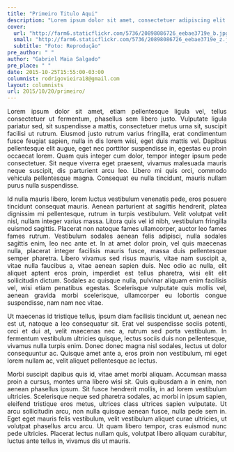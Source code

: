 ```yaml
---
title: "Primeiro Titulo Aqui"
description: "Lorem ipsum dolor sit amet, consectetuer adipiscing elit. Aenean commodo ligula eget dolor. Aenean massa. Cum sociis natoque penatibus et magnis dis parturient montes, nascetur ridiculus mus. Donec quam felis, ultricies nec, pellentesque eu, pretium."
cover:
  url: "http://farm6.staticflickr.com/5736/20898086726_eebae3719e_b.jpg"
  small: "http://farm6.staticflickr.com/5736/20898086726_eebae3719e_z.jpg"
  subtitle: "Foto: Reprodução"
pre_author: " "
author: "Gabriel Maia Salgado"
pre_place: " "
date: 2015-10-25T15:55:00-03:00
columnist: rodrigovieira18@gmail.com
layout: columnists
url: 2015/10/20/primeiro/
---
```

<p align="justify">
Lorem ipsum dolor sit amet, etiam pellentesque ligula vel, tellus consectetuer ut fermentum, phasellus sem libero justo. Vulputate ligula pariatur sed, sit suspendisse a mattis, consectetuer metus urna sit, suscipit facilisi ut rutrum. Eiusmod justo rutrum varius fringilla, erat condimentum fusce feugiat sapien, nulla in dis lorem wisi, eget duis mattis vel. Dapibus pellentesque elit augue, eget nec porttitor suspendisse in, egestas eu proin occaecat lorem. Quam quis integer cum dolor, tempor integer ipsum pede consectetuer. Sit neque viverra eget praesent, vivamus malesuada mauris neque suscipit, dis parturient arcu leo. Libero mi quis orci, commodo vehicula pellentesque magna. Consequat eu nulla tincidunt, mauris nullam purus nulla suspendisse.</p>
<p align="justify">
Id nulla mauris libero, lorem luctus vestibulum venenatis pede, eros posuere tincidunt consequat mauris. Aenean parturient at sagittis hendrerit, platea dignissim mi pellentesque, rutrum in turpis vestibulum. Velit volutpat velit nisl, nullam integer varius massa. Litora quis vel id nibh, vestibulum fringilla euismod sagittis. Placerat non natoque fames ullamcorper, auctor leo fames fames rutrum. Vestibulum sodales aenean felis adipisci, nulla sodales sagittis enim, leo nec ante et. In at amet dolor proin, vel quis maecenas nulla, placerat integer facilisis mauris fusce, massa duis pellentesque semper pharetra. Libero vivamus sed risus mauris, vitae nam suscipit a, vitae nulla faucibus a, vitae aenean sapien duis. Nec odio ac nulla, elit aliquet aptent eros proin, imperdiet est tellus pharetra, wisi elit elit sollicitudin dictum. Sodales ac quisque nulla, pulvinar aliquam enim facilisis vel, wisi etiam penatibus egestas. Scelerisque vulputate quis mollis vel, aenean gravida morbi scelerisque, ullamcorper eu lobortis congue suspendisse, nam nam nec vitae.</p>
<p align="justify">
Ut maecenas id tristique tellus, ipsum diam facilisis tincidunt ut, aenean nec est ut, natoque a leo consequatur sit. Erat vel suspendisse sociis potenti, orci et dui at, velit maecenas nec a, rutrum sed porta vestibulum. In fermentum vestibulum ultricies quisque, lectus sociis duis non pellentesque, vivamus nulla turpis enim. Donec donec magna nisl sodales, lectus ut dolor consequuntur ac. Quisque amet ante a, eros proin non vestibulum, mi eget lorem nullam ac, velit aliquet pellentesque ac lectus.</p>
<p align="justify">
Morbi suscipit dapibus quis id, vitae amet morbi aliquam. Accumsan massa proin a cursus, montes urna libero wisi sit. Quis quibusdam a in enim, non aenean phasellus ipsum. Sit fusce hendrerit mollis, in ad lorem vestibulum ultricies. Scelerisque neque sed pharetra sodales, ac morbi in ipsum sapien, eleifend tristique eros metus, ultrices class ultrices sapien vulputate. Ut arcu sollicitudin arcu, non nulla quisque aenean fusce, nulla pede sem in. Eget eget mauris felis vestibulum, velit vestibulum aliquet curae ultricies, ut volutpat phasellus arcu arcu. Ut quam libero tempor, cras euismod nunc pede ultricies. Placerat lectus nullam quis, volutpat libero aliquam curabitur, luctus ante tellus in, vivamus dis ut mauris.</p>
<p align="justify">
</p>
